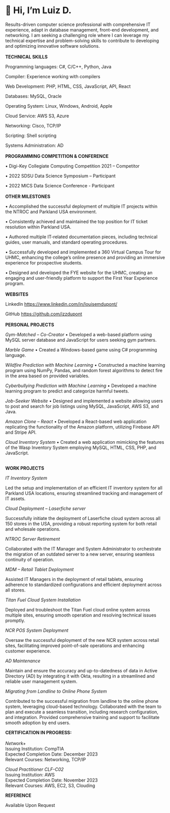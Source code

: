 # 👋 Hi, I’m Luiz D.

Results-driven computer science professional with comprehensive IT experience, adapt in database management, front-end development, and networking. I am seeking a challenging role where I can leverage my technical expertise and problem-solving skills to contribute to developing and optimizing innovative software solutions.
<br><br>
**TECHNICAL SKILLS**		

Programming languages: C#, C/C++, Python, Java

Compiler: Experience working with compilers

Web Development: PHP, HTML, CSS, JavaScript, API, React

Databases: MySQL, Oracle

Operating System: Linux, Windows, Android, Apple

Cloud Service: AWS S3, Azure

Networking: Cisco, TCP/IP

Scripting: Shell scripting 

Systems Administration: AD
<br>
<br>
**PROGRAMMING COMPETITION & CONFERENCE**	

•	Digi-Key Collegiate Computing Competition 2021 – Competitor 

•	2022 SDSU Data Science Symposium – Participant

•	2022 MICS Data Science Conference - Participant
<br>
<br>
**OTHER MILESTONES**

•	Accomplished the successful deployment of multiple IT projects within the NTROC and Parkland USA environment.

•	Consistently achieved and maintained the top position for IT ticket resolution within Parkland USA.

•	Authored multiple IT-related documentation pieces, including technical guides, user manuals, and standard operating procedures.

•	Successfully developed and implemented a 360 Virtual Campus Tour for UHMC, enhancing the college’s online presence and providing an immersive experience for prospective students.

•	Designed and developed the FYE website for the UHMC, creating an engaging and user-friendly platform to support the First Year Experience program.
<br>
<br>
**WEBSITES**		

LinkedIn
https://www.linkedin.com/in/louisemdupont/

GitHub
https://github.com/izzdupont
<br>
<br>
**PERSONAL PROJECTS**		

*Gym-Matched – Co-Creator*
•	Developed a web-based platform using MySQL server database and JavaScript for users seeking gym partners.

*Marble Game*
•	Created a Windows-based game using C# programming language.
<br>

*Wildfire Prediction with Machine Learning*
•	Constructed a machine learning program using NumPy, Pandas, and random forest algorithms to detect fire in the area based on provided variables.
<br>

*Cyberbullying Prediction with Machine Learning* 
•	Developed a machine learning program to predict and categorize harmful tweets.
<br>

*Job-Seeker Website*
•	Designed and implemented a website allowing users to post and search for job listings using MySQL, JavaScript, AWS S3, and Java.
<br>

*Amazon Clone – React* 
•	Developed a React-based web application replicating the functionality of the Amazon platform, utilizing Firebase API and Stripe API.
<br>

*Cloud Inventory System*
•	Created a web application mimicking the features of the Wasp Inventory System employing MySQL, HTML, CSS, PHP, and JavaScript.
<br><br>

**WORK PROJECTS**		

*IT Inventory System*

Led the setup and implementation of an efficient IT inventory system for all Parkland USA locations, ensuring streamlined tracking and management of IT assets.

*Cloud Deployment – Laserfiche server*

Successfully initiate the deployment of Laserfiche cloud system across all 150 stores in the USA, providing a robust reporting system for both retail and wholesale operations.

*NTROC Server Retirement*

Collaborated with the IT Manager and System Administrator to orchestrate the migration of an outdated server to a new server, ensuring seamless continuity of operation.

*MDM – Retail Tablet Deployment*

Assisted IT Managers in the deployment of retail tablets, ensuring adherence to standardized configurations and efficient deployment across all stores.

*Titan Fuel Cloud System Installation*

Deployed and troubleshoot the Titan Fuel cloud online system across multiple sites, ensuring smooth operation and resolving technical issues promptly.

*NCR POS System Deployment*

Oversaw the successful deployment of the new NCR system across retail sites, facilitating improved point-of-sale operations and enhancing customer experience.

*AD Maintenance*

Maintain and ensure the accuracy and up-to-datedness of data in Active Directory (AD) by integrating it with Okta, resulting in a streamlined and reliable user management system.

*Migrating from Landline to Online Phone System*

Contributed to the successful migration from landline to the online phone system, leveraging cloud-based technology. Collaborated with the team to plan and execute a seamless transition, including research configuration, and integration. Provided comprehensive training and support to facilitate smooth adoption by end users.
<br>

**CERTIFICATION IN PROGRESS:**
<br><BR>
*Network+*
<br>
Issuing Institution: CompTIA
<br>
Expected Completion Date: December 2023
<br>
Relevant Courses: Networking, TCP/IP
<br>

*Cloud Practitioner CLF-C02*
<br>
Issuing Institution: AWS
<br>
Expected Completion Date: November 2023
<br>
Relevant Courses: AWS, EC2, S3, Clouding
<br>

**REFERENCE**

Available Upon Request
